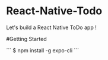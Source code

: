 # React-Native-Todo
Let's build a React Native ToDo app !

#Getting Started

´´´
$ npm install -g expo-cli
´´´
